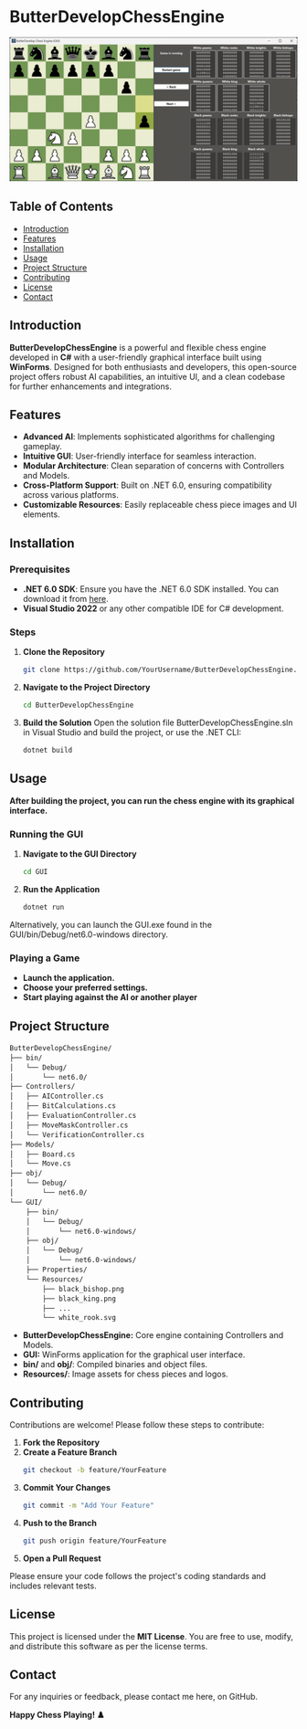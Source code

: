 # ButterDevelopChessEngine

![ButterDevelopChessEngine Logo](./gui.png)

## Table of Contents

- [Introduction](#introduction)
- [Features](#features)
- [Installation](#installation)
- [Usage](#usage)
- [Project Structure](#project-structure)
- [Contributing](#contributing)
- [License](#license)
- [Contact](#contact)

## Introduction

**ButterDevelopChessEngine** is a powerful and flexible chess engine developed in **C#** with a user-friendly graphical interface built using **WinForms**.
Designed for both enthusiasts and developers, this open-source project offers robust AI capabilities, an intuitive UI, and a clean codebase for further enhancements and integrations.

## Features

- **Advanced AI**: Implements sophisticated algorithms for challenging gameplay.
- **Intuitive GUI**: User-friendly interface for seamless interaction.
- **Modular Architecture**: Clean separation of concerns with Controllers and Models.
- **Cross-Platform Support**: Built on .NET 6.0, ensuring compatibility across various platforms.
- **Customizable Resources**: Easily replaceable chess piece images and UI elements.

## Installation

### Prerequisites

- **.NET 6.0 SDK**: Ensure you have the .NET 6.0 SDK installed. You can download it from [here](https://dotnet.microsoft.com/download/dotnet/6.0).
- **Visual Studio 2022** or any other compatible IDE for C# development.

### Steps

1. **Clone the Repository**

   ```bash
   git clone https://github.com/YourUsername/ButterDevelopChessEngine.git
   ```

2. **Navigate to the Project Directory**

   ```bash
   cd ButterDevelopChessEngine
   ```

3. **Build the Solution**
   Open the solution file ButterDevelopChessEngine.sln in Visual Studio and build the project, or use the .NET CLI:
   ```bash
   dotnet build
   ```

## Usage

**After building the project, you can run the chess engine with its graphical interface.**

### Running the GUI

1. **Navigate to the GUI Directory**

   ```bash
   cd GUI
   ```

2. **Run the Application**

   ```bash
   dotnet run
   ```
Alternatively, you can launch the GUI.exe found in the GUI/bin/Debug/net6.0-windows directory.

### Playing a Game

- **Launch the application.**
- **Choose your preferred settings.**
- **Start playing against the AI or another player**

## Project Structure

```bash
ButterDevelopChessEngine/
├── bin/
│   └── Debug/
│       └── net6.0/
├── Controllers/
│   ├── AIController.cs
│   ├── BitCalculations.cs
│   ├── EvaluationController.cs
│   ├── MoveMaskController.cs
│   └── VerificationController.cs
├── Models/
│   ├── Board.cs
│   └── Move.cs
├── obj/
│   └── Debug/
│       └── net6.0/
└── GUI/
    ├── bin/
    │   └── Debug/
    │       └── net6.0-windows/
    ├── obj/
    │   └── Debug/
    │       └── net6.0-windows/
    ├── Properties/
    └── Resources/
        ├── black_bishop.png
        ├── black_king.png
        ├── ...
        └── white_rook.svg
```

- **ButterDevelopChessEngine:** Core engine containing Controllers and Models.
- **GUI:** WinForms application for the graphical user interface.
- **bin/** and **obj/**: Compiled binaries and object files.
- **Resources/**: Image assets for chess pieces and logos.

## Contributing

Contributions are welcome! Please follow these steps to contribute:

1. **Fork the Repository**
2. **Create a Feature Branch**
   ```bash
   git checkout -b feature/YourFeature
   ```
3. **Commit Your Changes**
   ```bash
   git commit -m "Add Your Feature"
   ```
4. **Push to the Branch**
   ```bash
   git push origin feature/YourFeature
   ```
5. **Open a Pull Request**

Please ensure your code follows the project's coding standards and includes relevant tests.

## License

This project is licensed under the **MIT License**. You are free to use, modify, and distribute this software as per the license terms.

## Contact

For any inquiries or feedback, please contact me here, on GitHub.


**Happy Chess Playing! ♟️**